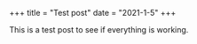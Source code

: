 +++
title = "Test post"
date = "2021-1-5"
+++

This is a test post to see if everything is working.

